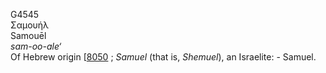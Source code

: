 <body>
  <p>G4545<br>  Σαμουήλ  <br> Samouēl  <br><i>sam-oo-ale‘ </i><br>Of Hebrew origin [<a href="h8050.htm">8050</a> ; <i>Samuel</i> (that is, <i>Shemuel</i>), an Israelite: - Samuel.<br></p>
 </body>